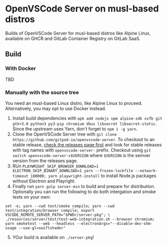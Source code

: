# OpenVSCode Server on musl-based distros

Builds of OpenVSCode Server for musl-based distros like Alpine Linux, available on GHCR and GitLab Container Registry on GitLab SaaS.

## Build

### With Docker

TBD

### Manually with the source tree

You need an musl-based Linux distro, like Alpine Linux to proceed. Alternatively, you may opt to use Docker instead.

1. Install build dependencies with `apk add nodejs npm alpine-sdk xvfb git gtk+3.0 python3 py3-pip chromium dbus libsecret libsecret-static`. Since the upstream uses Yarn, don't forget to `npm i -g yarn`.
2. Clone the OpenVSCode Server tree with `git clone https://github.com/gitpod-io/openvscode-server`. To checkout to an stable release, [check the releases page first](https://github.com/gitpod-io/openvscode-server/releases) and look for stable releases with tag names with `openvscode-server-` prefix. Checkout using `git switch openvscode-server-v$VERSION` where `$VERSION` is the semver version from the releases page.
3. RUn `PLAYWRIGHT_SKIP_BROWSER_DOWNLOAD=1 ELECTRON_SKIP_BINARY_DOWNLOAD=1 yarn --frozen-lockfile --network-timeout 180000; yarn playwright-install` to install Node.js packages without Electron and Playright.
4. Finally run `yarn gulp server-min` to build and prepare for distribution. Optionally you can run the following to do both intergation and smoke tests on your own:

```
set -e; yarn --cwd test/smoke compile; yarn --cwd test/integration/browser compile; export VSCODE_REMOTE_SERVER_PATH="$PWDr/server-pkg"; \
./resources/server/test/test-web-integration.sh --browser chromium; yarn smoketest --web --headless --electronArgs="--disable-dev-shm-usage --use-gl=swiftshader"
```
5. YOur build is available on `./server-pkg`!
